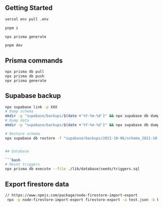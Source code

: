 ## Getting Started

```bash
vercel env pull .env

pnpm i

npx prisma generate

pnpm dev
```

## Prisma commands

```bash
npx prisma db pull
npx prisma db push
npx prisma generate
```

## Supabase backup

````bash
npx supabase link -p XXX
# Dump schema
mkdir -p "supabase/backups/$(date +'%Y-%m-%d')" && npx supabase db dump -f "supabase/backups/$(date +'%Y-%m-%d')/schema_$(date +'%Y-%m-%d_%H-%M-%S').sql"
# Dump data
mkdir -p "supabase/backups/$(date +'%Y-%m-%d')" && npx supabase db dump -f "supabase/backups/$(date +'%Y-%m-%d')/data_$(date +'%Y-%m-%d_%H-%M-%S').sql" --data-only

# Restore schema
npx supabase db restore -f "supabase/backups/2021-10-06/schema_2021-10-06_14-00-00.sql"


## Database

```bash
# Reset triggers
npx prisma db execute --file ./lib/database/seeds/triggers.sql
````

## Export firestore data

```bash
// https://www.npmjs.com/package/node-firestore-import-export
 npx -p node-firestore-import-export firestore-export -a test.json -b backup.json -n species
```
